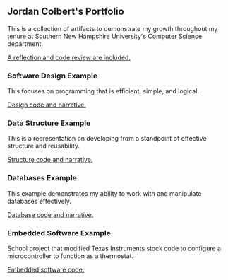 ## Jordan Colbert's Portfolio
This is a collection of artifacts to demonstrate my growth throughout my tenure at Southern New Hampshire University's Computer Science department. 

[A reflection and code review are included.](https://github.com/JordanPColbert/ePortfolio)

### Software Design Example
This focuses on programming that is efficient, simple, and logical.

[Design code and narrative.](https://github.com/JordanPColbert/ePortfolio/tree/Software-Design)

### Data Structure Example
This is a representation on developing from a standpoint of effective structure and reusability.

[Structure code and narrative.](https://github.com/JordanPColbert/ePortfolio/tree/Data-Structure)

### Databases Example
This example demonstrates my ability to work with and manipulate databases effectively.

[Database code and narrative.](https://github.com/JordanPColbert/ePortfolio/tree/Databases)

### Embedded Software Example
School project that modified Texas Instruments stock code to configure a microcontroller to function as a thermostat.

[Embedded software code.](https://github.com/JordanPColbert/ePortfolio/tree/embedded)
